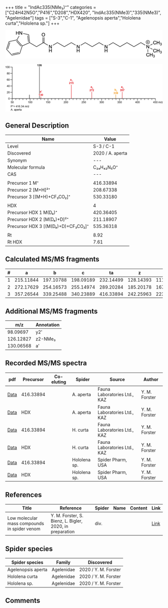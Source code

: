 +++
title = "IndAc335(NMe₃)⁺"
categories = ["C24H42N5O","P416","D208","HDX420",
"IndAc335(NMe3)","335(NMe3)",
"Agelenidae"]
tags = ["S-3","C-1",
"Agelenopsis aperta","Hololena curta","Hololena sp."]
+++

![](/img/IndAc335(NMe3).png)

![](/img_MSMS/416_IndAc335(NMe3)_Aa.png?classes=border)

## General Description

| Name                       | Value            |
|----------------------------|------------------|
| Level                      | S-3 / C-1               |
| Discovered                 | 2020 / A. aperta |
| Synonym                    | ---              |
| Molecular formula          | C₂₄H₄₂N₅O⁺       |
| CAS                        | ---              |
|                            |                  |
| Precursor 1  M⁺            | 416.33894        |
| Precursor 2 [M+H]²⁺        | 208.67338        |
| Precursor 3 [(M+H)+CF₃CO₂]⁺       | 530.33180        |
|                            |                  |
| HDX                        | 4                |
| Precursor HDX 1  M(D₄)⁺     | 420.36405        |
| Precursor HDX 2 [M(D₄)+D]²⁺ | 211.18907        |
| Precursor HDX 3 [(M(D₄)+D)+CF₃CO₂]⁺ | 535.36318        |
|                            |                  |
| Rt                         | 8.92             |
| Rt HDX                     | 7.61             |

## Calculated MS/MS fragments

| # | a         | b         | c         | ta        | z         | y         | tz        |
|---|-----------|-----------|-----------|-----------|-----------|-----------|-----------|
| 1 | 215.11844 | 197.10788 | 198.09189 | 232.14499 | 128.14393 | 111.11738 | 146.17830 |
| 2 | 272.17629 | 254.16573 | 255.14974 | 289.20284 | 185.20178 | 167.16740 | 203.23615 |
| 3 | 357.26544 | 339.25488 | 340.23889 | 416.33894 | 242.25963 | 223.21743 | 260.29400 |

## Additional MS/MS fragments

| m/z       | Annotation |
|-----------|------------|
| 98.09697  | y2'        |
| 126.12827 | z2-NMe₃    |
| 130.06568 | a'         |

## Recorded MS/MS spectra

| pdf                                                 | Precursor | Co-eluting | Spider    | Source                       | Author        |
|-----------------------------------------------------|-----------|------------|-----------|------------------------------|---------------|
| [Data](/pdf/A-aperta/416_IndAc335(NMe3)_Aa.pdf)     | 416.33894 |            | A. aperta | Fauna Laboratories Ltd., KAZ | Y. M. Forster |
| [Data](/pdf/A-aperta/416_IndAc335(NMe3)_Aa_HDX.pdf) | HDX       |            | A. aperta | Fauna Laboratories Ltd., KAZ | Y. M. Forster |
| [Data](/pdf/H-curta/416_IndAc335(NMe3)_Hc.pdf) | 416.33894 |           | H. curta | Fauna Laboratories Ltd., KAZ | Y. M. Forster |
| [Data](/pdf/H-curta/416_IndAc335(NMe3)_Hc_HDX.pdf) | HDX |           | H. curta | Fauna Laboratories Ltd., KAZ | Y. M. Forster |
| [Data](/pdf/Hololena-sp/416_IndAc335(NMe3)_Ho-sp.pdf) | 416.33894 |           | Hololena sp. | Spider Pharm, USA | Y. M. Forster |
| [Data](/pdf/Hololena-sp/416_IndAc335(NMe3)_Ho-sp_HDX.pdf) | HDX |           | Hololena sp. | Spider Pharm, USA | Y. M. Forster |

## References

| Title | Reference | Spider | Name | Content | Link |
|-------|-----------|--------|------|---------|------|
| Low molecular mass compounds in spider venom      | Y. M. Forster, S. Bienz, L. Bigler, 2020, in preparation          | div.       |   |   | [Link](unknown) |

## Spider species

| Spider species     | Family     | Discovered           |
|--------------------|------------|----------------------|
| Agelenopsis aperta | Agelenidae | 2020 / Y. M. Forster |
| Hololena curta | Agelenidae | 2020 / Y. M. Forster |
| Hololena sp. | Agelenidae | 2020 / Y. M. Forster |

## Comments